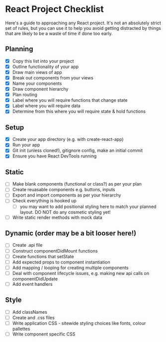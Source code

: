# React Project Checklist

Here's a guide to approaching any React project. It's not an absolutely strict set of rules, but you can use it to help you avoid getting distracted by things that are likely to be a waste of time if done too early.

## Planning

- [x] Copy this list into your project
- [x] Outline functionality of your app
- [x] Draw main views of app
- [x] Break out components from your views
- [x] Name your components
- [x] Draw component hierarchy
- [x] Plan routing
- [x] Label where you will require functions that change state
- [x] Label where you will require data
- [x] Determine from this where you will require state & hold functions

## Setup

- [x] Create your app directory (e.g. with create-react-app)
- [x] Run your app
- [x] Git init (unless cloned!), gitignore config, make an initial commit
- [x] Ensure you have React DevTools running

## Static

- [ ] Make blank components (functional or class?) as per your plan
- [ ] Create reuasable components e.g. buttons, inputs
- [ ] Export and import components as per your hierarchy
- [ ] Check everything is hooked up
  - [ ] you may want to add positional styling here to match your planned layout. DO NOT do any cosmetic styling yet!
- [ ] Write static render methods with mock data

## Dynamic (order may be a bit looser here!)

- [ ] Create .api file
- [ ] Construct componentDidMount functions
- [ ] Create functions that setState
- [ ] Add expected props to component instantiation
- [ ] Add mapping / looping for creating multiple components
- [ ] Deal with component lifecycle issues, e.g. making new api calls on componentDidUpdate
- [ ] Add event handlers

## Style

- [ ] Add classNames
- [ ] Create and .css files
- [ ] Write application CSS - sitewide styling choices like fonts, colour pallettes
- [ ] Write component specific CSS
